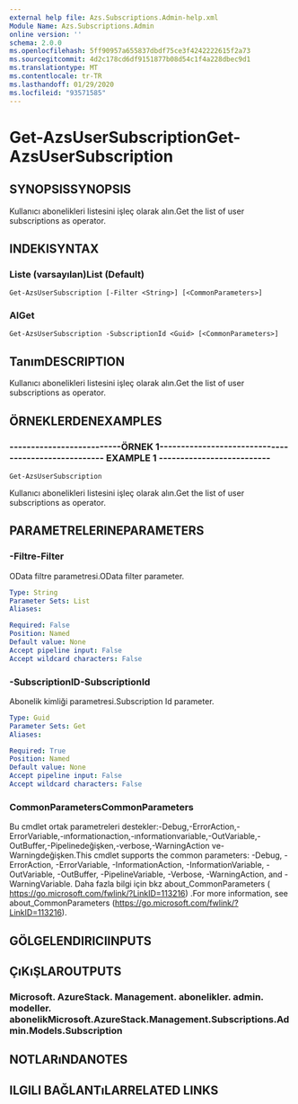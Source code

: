 ```yaml
---
external help file: Azs.Subscriptions.Admin-help.xml
Module Name: Azs.Subscriptions.Admin
online version: ''
schema: 2.0.0
ms.openlocfilehash: 5ff90957a655837dbdf75ce3f4242222615f2a73
ms.sourcegitcommit: 4d2c178cd6df9151877b08d54c1f4a228dbec9d1
ms.translationtype: MT
ms.contentlocale: tr-TR
ms.lasthandoff: 01/29/2020
ms.locfileid: "93571585"
---
```

# <span data-ttu-id="da3cd-101">Get-AzsUserSubscription</span><span class="sxs-lookup"><span data-stu-id="da3cd-101">Get-AzsUserSubscription</span></span>

## <span data-ttu-id="da3cd-102">SYNOPSIS</span><span class="sxs-lookup"><span data-stu-id="da3cd-102">SYNOPSIS</span></span>
<span data-ttu-id="da3cd-103">Kullanıcı abonelikleri listesini işleç olarak alın.</span><span class="sxs-lookup"><span data-stu-id="da3cd-103">Get the list of user subscriptions as operator.</span></span>

## <span data-ttu-id="da3cd-104">INDEKI</span><span class="sxs-lookup"><span data-stu-id="da3cd-104">SYNTAX</span></span>

### <span data-ttu-id="da3cd-105">Liste (varsayılan)</span><span class="sxs-lookup"><span data-stu-id="da3cd-105">List (Default)</span></span>
```
Get-AzsUserSubscription [-Filter <String>] [<CommonParameters>]
```

### <span data-ttu-id="da3cd-106">Al</span><span class="sxs-lookup"><span data-stu-id="da3cd-106">Get</span></span>
```
Get-AzsUserSubscription -SubscriptionId <Guid> [<CommonParameters>]
```

## <span data-ttu-id="da3cd-107">Tanım</span><span class="sxs-lookup"><span data-stu-id="da3cd-107">DESCRIPTION</span></span>
<span data-ttu-id="da3cd-108">Kullanıcı abonelikleri listesini işleç olarak alın.</span><span class="sxs-lookup"><span data-stu-id="da3cd-108">Get the list of user subscriptions as operator.</span></span>

## <span data-ttu-id="da3cd-109">ÖRNEKLERDEN</span><span class="sxs-lookup"><span data-stu-id="da3cd-109">EXAMPLES</span></span>

### <span data-ttu-id="da3cd-110">--------------------------ÖRNEK 1--------------------------</span><span class="sxs-lookup"><span data-stu-id="da3cd-110">-------------------------- EXAMPLE 1 --------------------------</span></span>
```
Get-AzsUserSubscription
```

<span data-ttu-id="da3cd-111">Kullanıcı abonelikleri listesini işleç olarak alın.</span><span class="sxs-lookup"><span data-stu-id="da3cd-111">Get the list of user subscriptions as operator.</span></span>

## <span data-ttu-id="da3cd-112">PARAMETRELERINE</span><span class="sxs-lookup"><span data-stu-id="da3cd-112">PARAMETERS</span></span>

### <span data-ttu-id="da3cd-113">-Filtre</span><span class="sxs-lookup"><span data-stu-id="da3cd-113">-Filter</span></span>
<span data-ttu-id="da3cd-114">OData filtre parametresi.</span><span class="sxs-lookup"><span data-stu-id="da3cd-114">OData filter parameter.</span></span>

```yaml
Type: String
Parameter Sets: List
Aliases:

Required: False
Position: Named
Default value: None
Accept pipeline input: False
Accept wildcard characters: False
```

### <span data-ttu-id="da3cd-115">-SubscriptionID</span><span class="sxs-lookup"><span data-stu-id="da3cd-115">-SubscriptionId</span></span>
<span data-ttu-id="da3cd-116">Abonelik kimliği parametresi.</span><span class="sxs-lookup"><span data-stu-id="da3cd-116">Subscription Id parameter.</span></span>

```yaml
Type: Guid
Parameter Sets: Get
Aliases:

Required: True
Position: Named
Default value: None
Accept pipeline input: False
Accept wildcard characters: False
```

### <span data-ttu-id="da3cd-117">CommonParameters</span><span class="sxs-lookup"><span data-stu-id="da3cd-117">CommonParameters</span></span>
<span data-ttu-id="da3cd-118">Bu cmdlet ortak parametreleri destekler:-Debug,-ErrorAction,-ErrorVariable,-ınformationaction,-ınformationvariable,-OutVariable,-OutBuffer,-Pipelinedeğişken,-verbose,-WarningAction ve-Warningdeğişken.</span><span class="sxs-lookup"><span data-stu-id="da3cd-118">This cmdlet supports the common parameters: -Debug, -ErrorAction, -ErrorVariable, -InformationAction, -InformationVariable, -OutVariable, -OutBuffer, -PipelineVariable, -Verbose, -WarningAction, and -WarningVariable.</span></span> <span data-ttu-id="da3cd-119">Daha fazla bilgi için bkz about_CommonParameters ( https://go.microsoft.com/fwlink/?LinkID=113216) .</span><span class="sxs-lookup"><span data-stu-id="da3cd-119">For more information, see about_CommonParameters (https://go.microsoft.com/fwlink/?LinkID=113216).</span></span>

## <span data-ttu-id="da3cd-120">GÖLGELENDIRICI</span><span class="sxs-lookup"><span data-stu-id="da3cd-120">INPUTS</span></span>

## <span data-ttu-id="da3cd-121">ÇıKıŞLAR</span><span class="sxs-lookup"><span data-stu-id="da3cd-121">OUTPUTS</span></span>

### <span data-ttu-id="da3cd-122">Microsoft. AzureStack. Management. abonelikler. admin. modeller. abonelik</span><span class="sxs-lookup"><span data-stu-id="da3cd-122">Microsoft.AzureStack.Management.Subscriptions.Admin.Models.Subscription</span></span>

## <span data-ttu-id="da3cd-123">NOTLARıNDA</span><span class="sxs-lookup"><span data-stu-id="da3cd-123">NOTES</span></span>

## <span data-ttu-id="da3cd-124">ILGILI BAĞLANTıLAR</span><span class="sxs-lookup"><span data-stu-id="da3cd-124">RELATED LINKS</span></span>

